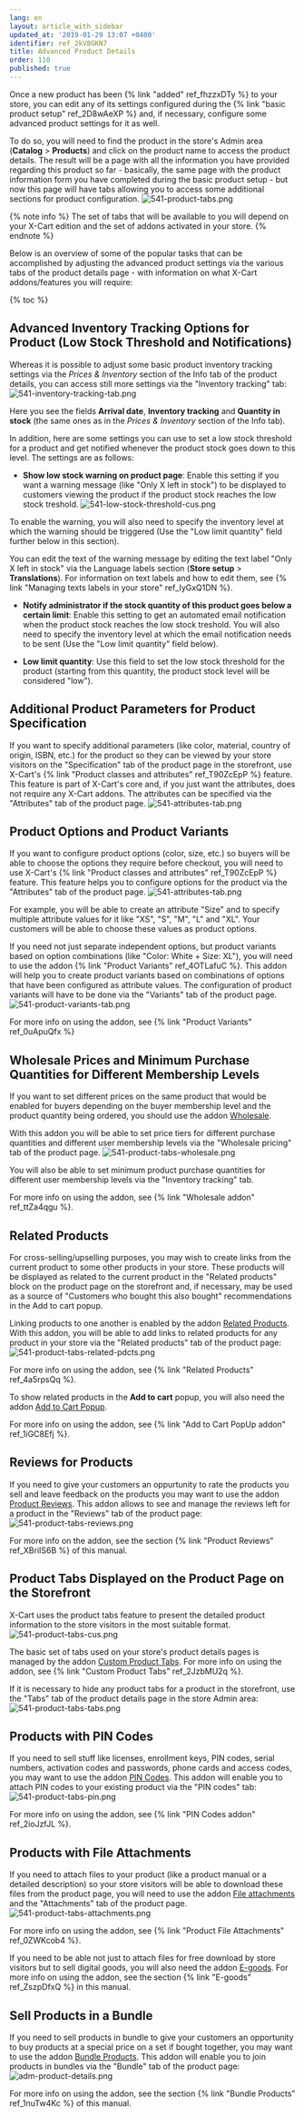 ```yaml
---
lang: en
layout: article_with_sidebar
updated_at: '2019-01-29 13:07 +0400'
identifier: ref_2kV8GKN7
title: Advanced Product Details
order: 110
published: true
---
```

Once a new product has been {% link "added" ref_fhzzxDTy %} to your store, you can edit any of its settings configured during the {% link "basic product setup" ref_2D8wAeXP %} and, if necessary, configure some advanced product settings for it as well. 

To do so, you will need to find the product in the store's Admin area (**Catalog** > **Products**) and click on the product name to access the product details. The result will be a page with all the information you have provided regarding this product so far - basically, the same page with the product information form you have completed during the basic product setup - but now this page will have tabs allowing you to access some additional sections for product configuration. 
![541-product-tabs.png]({{site.baseurl}}/attachments/ref_2kV8GKN7/541-product-tabs.png)

{% note info %}
The set of tabs that will be available to you will depend on your X-Cart edition and the set of addons activated in your store. 
{% endnote %}

Below is an overview of some of the popular tasks that can be accomplished by adjusting the advanced product settings via the various tabs of the product details page - with information on what X-Cart addons/features you will require:

{% toc %}

## Advanced Inventory Tracking Options for Product (Low Stock Threshold and Notifications)

Whereas it is possible to adjust some basic product inventory tracking settings via the _Prices & Inventory_ section of the Info tab of the product details, you can access still more settings via the "Inventory tracking" tab:
![541-inventory-tracking-tab.png]({{site.baseurl}}/attachments/ref_2kV8GKN7/541-inventory-tracking-tab.png)

Here you see the fields **Arrival date**, **Inventory tracking** and **Quantity in stock** (the same ones as in the _Prices & Inventory_ section of the Info tab). 

In addition, here are some settings you can use to set a low stock threshold for a product and get notified whenever the product stock goes down to this level. The settings are as follows:

   * **Show low stock warning on product page**: Enable this setting if you want a warning message (like "Only X left in stock") to be displayed to customers viewing the product if the product stock reaches the low stock treshold. 
   ![541-low-stock-threshold-cus.png]({{site.baseurl}}/attachments/ref_2kV8GKN7/541-low-stock-threshold-cus.png)

   To enable the warning, you will also need to specify the inventory level at which the warning  should be triggered (Use the "Low limit quantity" field further below in this section). 
       
   You can edit the text of the warning message by editing the text label "Only X left in stock" via the Language labels section (**Store setup** > **Translations**). For information on text labels and how to edit them, see {% link "Managing texts labels in your store" ref_IyGxQ1DN %}.
   
   * **Notify administrator if the stock quantity of this product goes below a certain limit**: Enable this setting to get an automated email notification when the product stock reaches the low stock treshold. You will also need to specify the inventory level at which the email notification needs to be sent (Use the "Low limit quantity" field below). 
   
   * **Low limit quantity**: Use this field to set the low stock threshold for the product (starting from this quantity, the product stock level will be considered "low"). 

## Additional Product Parameters for Product Specification

If you want to specify additional parameters (like color, material, country of origin, ISBN, etc.) for the product so they can be viewed by your store visitors on the "Specification" tab of the product page in the storefront, use X-Cart's {% link "Product classes and attributes" ref_T90ZcEpP %} feature. This feature is part of X-Cart's core and, if you just want the attributes, does not require any X-Cart addons. The attributes can be specified via the "Attributes" tab of the product page.
![541-attributes-tab.png]({{site.baseurl}}/attachments/ref_2kV8GKN7/541-attributes-tab.png)

## Product Options and Product Variants

If you want to configure product options (color, size, etc.) so buyers will be able to choose the options they require before checkout, you will need to use X-Cart's {% link "Product classes and attributes" ref_T90ZcEpP %} feature. This feature helps you to configure options for the product via the "Attributes" tab of the product page. 
![541-attributes-tab.png]({{site.baseurl}}/attachments/ref_2kV8GKN7/541-attributes-tab.png)

For example, you will be able to create an attribute "Size" and to specify multiple attribute values for it like "XS", "S", "M", "L" and "XL". Your customers will be able to choose these values as product options. 

If you need not just separate independent options, but product variants based on option combinations (like "Color: White + Size: XL"), you will need to use the addon {% link "Product Variants" ref_4OTLafuC %}. This addon will help you to create product variants based on combinations of options that have been configured as attribute values. The configuration of product variants will have to be done via the "Variants" tab of the product page.
![541-product-variants-tab.png]({{site.baseurl}}/attachments/ref_2kV8GKN7/541-product-variants-tab.png)

For more info on using the addon, see {% link "Product Variants" ref_0uApuQfx %}

## Wholesale Prices and Minimum Purchase Quantities for Different Membership Levels

If you want to set different prices on the same product that would be enabled for buyers depending on the buyer membership level and the product quantity being ordered, you should use the addon [Wholesale](https://market.x-cart.com/addons/wholesale.html).

With this addon you will be able to set price tiers for different purchase quantities and different user membership levels via the "Wholesale pricing" tab of the product page.
![541-product-tabs-wholesale.png]({{site.baseurl}}/attachments/ref_2kV8GKN7/541-product-tabs-wholesale.png)

You will also be able to set minimum product purchase quantities for different user membership levels via the "Inventory tracking" tab.

For more info on using the addon, see {% link "Wholesale addon" ref_ttZa4qgu %}. 

## Related Products

For cross-selling/upselling purposes, you may wish to create links from the current product to some other products in your store. These products will be displayed as related to the current product in the "Related products" block on the product page on the storefront and, if necessary, may be used as a source of "Customers who bought this also bought" recommendations in the Add to cart popup. 

Linking products to one another is enabled by the addon [Related Products](https://market.x-cart.com/addons/related-products.html). With this addon, you will be able to add links to related products for any product in your store via the "Related products" tab of the product page:
![541-product-tabs-related-pdcts.png]({{site.baseurl}}/attachments/ref_2kV8GKN7/541-product-tabs-related-pdcts.png)

For more info on using the addon, see {% link "Related Products" ref_4a5rpsQq %}.

To show related products in the **Add to cart** popup, you will also need the addon [Add to Cart Popup](https://market.x-cart.com/addons/add-to-cart-popup.html).

For more info on using the addon, see {% link "Add to Cart PopUp addon" ref_1iGC8Efj %}.

## Reviews for Products

If you need to give your customers an oppurtunity to rate the products you sell and leave feedback on the products you may want to use the addon [Product Reviews](https://market.x-cart.com/addons/product-reviews.html "Advanced Product Details"). This addon allows to see and manage the reviews left for a product in the "Reviews" tab of the product page:
![541-product-tabs-reviews.png]({{site.baseurl}}/attachments/ref_2kV8GKN7/541-product-tabs-reviews.png)

For more info on the addon, see the section {% link "Product Reviews" ref_XBriIS6B %} of this manual.

## Product Tabs Displayed on the Product Page on the Storefront

X-Cart uses the product tabs feature to present the detailed product information to the store visitors in the most suitable format. 
![541-product-tabs-cus.png]({{site.baseurl}}/attachments/ref_2kV8GKN7/541-product-tabs-cus.png)

The basic set of tabs used on your store's product details pages is managed by the addon [Custom Product Tabs](https://market.x-cart.com/addons/custom-product-tabs.html). For more info on using the addon, see {% link "Custom Product Tabs" ref_2JzbMU2q %}. 

If it is necessary to hide any product tabs for a product in the storefront, use the "Tabs" tab of the product details page in the store Admin area:
![541-product-tabs-tabs.png]({{site.baseurl}}/attachments/ref_2kV8GKN7/541-product-tabs-tabs.png)


## Products with PIN Codes

If you need to sell stuff like licenses, enrollment keys, PIN codes, serial numbers, activation codes and passwords, phone cards and access codes, you may want to use the addon [PIN Codes](https://market.x-cart.com/addons/pin-codes.html "PIN Codes addon"). This addon will enable you to attach PIN codes to your existing product via the "PIN codes" tab:
![541-product-tabs-pin.png]({{site.baseurl}}/attachments/ref_2kV8GKN7/541-product-tabs-pin.png)

For more info on using the addon, see {% link "PIN Codes addon" ref_2ioJzfJL %}.

## Products with File Attachments

If you need to attach files to your product (like a product manual or a detailed description) so your store visitors will be able to download these files from the product page, you will need to use the addon [File attachments](https://market.x-cart.com/addons/file-attachments.html) and the "Attachments" tab of the product page.  
![541-product-tabs-attachments.png]({{site.baseurl}}/attachments/ref_2kV8GKN7/541-product-tabs-attachments.png)

For more info on using the addon, see {% link "Product File Attachments" ref_0ZWKcob4 %}.

If you need to be able not just to attach files for free download by store visitors but to sell digital goods, you will also need the addon [E-goods](https://market.x-cart.com/addons/e-goods.html). For more info on using the addon, see the section {% link "E-goods" ref_ZszpDfxQ %} in this manual.

## Sell Products in a Bundle

If you need to sell products in bundle to give your customers an opportunity to buy products at a special price on a set if bought together, you may want to use the addon [Bundle Products](https://market.x-cart.com/addons/bundle-products.html "Advanced Product Details"). This addon will enable you to join products in bundles via the "Bundle" tab of the product page:
![adm-product-details.png]({{site.baseurl}}/attachments/ref_2kV8GKN7/adm-product-details.png)

For more info on using the addon, see the section {% link "Bundle Products" ref_1nuTw4Kc %} of this manual.
